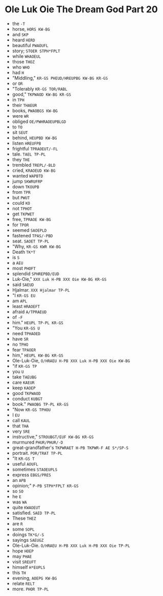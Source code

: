 # Ole Luk Oie The Dream God Part 20

* the `-T`
* horse, `HORS KW-BG`
* and `SKP`
* heard `HERD`
* beautiful `PWAOUFL`
* story; `STOER STPH*FPLT`
* while `WHAOEUL`
* those `THOZ`
* who `WHO`
* had `H`
* "Middling," `KR-GS PHEUD/HREUPBG KW-BG KR-GS`
* or `OR`
* "Tolerably `KR-GS TOR/RABL`
* good," `TKPWAOD KW-BG KR-GS`
* in `TPH`
* their `THAEUR`
* books, `PWAOBGS KW-BG`
* were `WR`
* obliged `OE/PWHRAOEUPBLGD`
* to `TO`
* sit `SEUT`
* behind, `HEUPBD KW-BG`
* listen `HREUFPB`
* frightful `TPRAOEUT/-FL`
* tale. `TAEL TP-PL`
* they `THE`
* trembled `TREPL/-BLD`
* cried, `KRAOEUD KW-BG`
* wanted `WAPBTD`
* jump `SKWRUFRP`
* down `TKOUPB`
* from `TPR`
* but `PWUT`
* could `KO`
* not `TPHOT`
* get `TKPWET`
* free, `TPRAOE KW-BG`
* for `TPOR`
* seemed `SAOEPLD`
* fastened `TPAS/-PBD`
* seat. `SAOET TP-PL`
* "Why, `KR-GS KWR KW-BG`
* Death `TK*T`
* is `S`
* a `AEU`
* most `PHOFT`
* splendid `SPHREPBD/EUD`
* Luk-Oie," `XXX Luk H-PB XXX Oie KW-BG KR-GS`
* said `SAEUD`
* Hjalmar. `XXX Hjalmar TP-PL`
* "I `KR-GS EU`
* am `APL`
* least `HRAOEFT`
* afraid `A/TPRAEUD`
* of `-F`
* him." `HEUPL TP-PL KR-GS`
* "You `KR-GS U`
* need `TPHAOED`
* have `SR`
* no `TPHO`
* fear `TPAOER`
* him," `HEUPL KW-BG KR-GS`
* Ole-Luk-Oie, `O/HRAEU H-PB XXX Luk H-PB XXX Oie KW-BG`
* "if `KR-GS TP`
* you `U`
* take `TAEUBG`
* care `KAEUR`
* keep `KAOEP`
* good `TKPWAOD`
* conduct `KUBGT`
* book." `PWAOBG TP-PL KR-GS`
* "Now `KR-GS TPHOU`
* I `EU`
* call `KAUL`
* that `THA`
* very `SRE`
* instructive," `STROUBGT/EUF KW-BG KR-GS`
* murmured `PHUR/PHUR/-D`
* great-grandfather's `TKPWRAET H-PB TKPWR-F AE S*/SP-S`
* portrait. `POR/TRAT TP-PL`
* "It `KR-GS T`
* useful `AOUFL`
* sometimes `STAOEUPLS`
* express `EBGS/PRES`
* an `APB`
* opinion;" `P-PB STPH*FPLT KR-GS`
* so `SO`
* he `E`
* was `WA`
* quite `KWAOEUT`
* satisfied. `SAED TP-PL`
* These `THEZ`
* are `R`
* some `SOPL`
* doings `TK*G/-S`
* sayings `SAEUGZ`
* Ole-Luk-Oie. `O/HRAEU H-PB XXX Luk H-PB XXX Oie TP-PL`
* hope `HOEP`
* may `PHAE`
* visit `SREUFT`
* himself `H*EUPLS`
* this `TH`
* evening, `AOEPG KW-BG`
* relate `RELT`
* more. `PHOR TP-PL`
